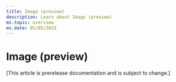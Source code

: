 ```yaml
---
title: Image (preview)
description: Learn about Image (preview)
ms.topic: overview
ms.date: 05/05/2025
---
```


# Image (preview)

[This article is prerelease documentation and is subject to change.]